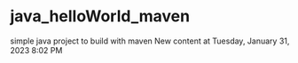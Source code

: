 # java_helloWorld_maven
simple java project to build with maven
New content at Tuesday, January 31, 2023 8:02 PM
